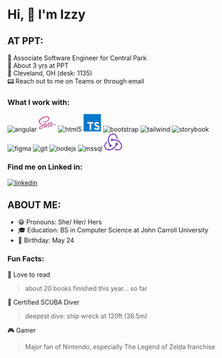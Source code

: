 Hi, :wave: I'm Izzy
=====

## AT PPT:
:necktie: Associate Software Engineer for Central Park\
:calendar: About 3 yrs at PPT\
:round_pushpin: Cleveland, OH (desk: 1135)\
:pager: Reach out to me on Teams or through email

### What I work with:
<img src="https://angular.io/assets/images/logos/angular/angular.svg" alt="angular" title="Angular" height="40"/> <img src="https://raw.githubusercontent.com/devicons/devicon/master/icons/sass/sass-original.svg" alt="sass" title="SASS" height="40"/> <img src="https://cdn.jsdelivr.net/gh/devicons/devicon/icons/html5/html5-original.svg" alt="html5" title="HTML5" height="40"/> <img src="https://raw.githubusercontent.com/devicons/devicon/master/icons/typescript/typescript-original.svg" alt="typescript" title="Typescript" height="40"/> <img src="https://cdn.jsdelivr.net/gh/devicons/devicon/icons/bootstrap/bootstrap-original.svg" alt="bootstrap" title="Bootstrap" height="40"/> <img src="https://www.vectorlogo.zone/logos/tailwindcss/tailwindcss-icon.svg" alt="tailwind" title="Tailwind" height="40"/> <img src="https://cdn.jsdelivr.net/gh/devicons/devicon/icons/storybook/storybook-original.svg" alt="storybook" title="Storybook" height="40"/> <img src="https://www.vectorlogo.zone/logos/figma/figma-icon.svg" alt="figma" title="Figma" height="40"/> <img src="https://www.vectorlogo.zone/logos/git-scm/git-scm-icon.svg" alt="git" title="Git" height="40"/> <img src="https://cdn.jsdelivr.net/gh/devicons/devicon/icons/nodejs/nodejs-original.svg" alt="nodejs" title="NodeJS" height="40"/> <img src="https://cdn.jsdelivr.net/gh/devicons/devicon/icons/microsoftsqlserver/microsoftsqlserver-plain.svg" alt="mssql" title="SQL Server" height="40"/> <img src="https://raw.githubusercontent.com/devicons/devicon/master/icons/redux/redux-original.svg" alt="redux"  title="Redux" height="40"/>

### Find me on Linked in: 
<a href="https://www.linkedin.com/in/isabel-gnagy-2022" target="_blank" rel="noopener noreferrer"><img src="https://cdn.jsdelivr.net/gh/devicons/devicon/icons/linkedin/linkedin-original.svg" height="40" alt="linkedin" Title="My LinkedIn" /> </a>

## ABOUT ME:
* :grin: Pronouns: She/ Her/ Hers
* :mortar_board: Education: BS in Computer Science at John Carroll University
* :birthday: Birthday: May 24

### Fun Facts:
:book: Love to read
> about 20 books finished this year... so far

:ocean: Certified SCUBA Diver
> deepest dive: ship wreck at 120ft (36.5m)

:video_game: Gamer
> Major fan of Nintendo, especially The Legend of Zelda franchise
